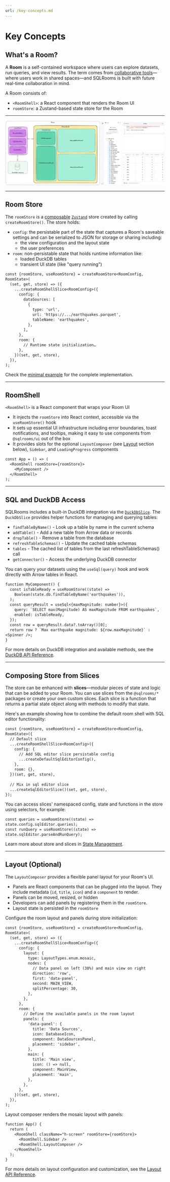 ```yaml
---
url: /key-concepts.md
---
```

# Key Concepts

## What's a Room?

A **Room** is a self-contained workspace where users can explore datasets, run queries, and view results. The term comes from [collaborative tools](https://en.wikipedia.org/wiki/Collaborative_software)—where users work in shared spaces—and SQLRooms is built with future real-time collaboration in mind.

A Room consists of:

* `<RoomShell>`: a React component that renders the Room UI
* `roomStore`: a Zustand-based state store for the Room

***

![SQLRooms example RoomShell diagram](/assets/room-shell.DC43Wwic.png)

***

## Room Store

The `roomStore` is a [composable](#composing-store-from-slices) [`Zustand`](/state-management#why-zustand) store created by calling `createRoomStore()`. The store holds:

* `config`: the persistable part of the state that captures a Room's saveable settings and can be serialized to JSON for storage or sharing including:
  * the view configuration and the layout state
  * the user preferences
* `room`: non-persistable state that holds runtime information like:
  * loaded DuckDB tables
  * transient UI state (like "query running")

```tsx
const {roomStore, useRoomStore} = createRoomStore<RoomConfig, RoomState>(
  (set, get, store) => ({
    ...createRoomShellSlice<RoomConfig>({
      config: {
        dataSources: [
          {
            type: 'url',
            url: 'https://.../earthquakes.parquet',
            tableName: 'earthquakes',
          },
        ],
      },
      room: {
        // Runtime state initialization…
      },
    })(set, get, store),
  }),
);
```

Check the [minimal example](https://github.com/sqlrooms/examples/blob/main/minimal/src/app.tsx) for the complete implementation.

***

## RoomShell

`<RoomShell>` is a React component that wraps your Room UI

* It injects the `roomStore` into React context, accessible via the `useRoomStore()` hook
* It sets up essential UI infrastructure including error boundaries, toast notifications, and tooltips, making it easy to use components from `@sqlrooms/ui` out of the box
* It provides slots for the optional `LayoutComposer` (see [Layout](#layout-optional) section below), `Sidebar`, and `LoadingProgress` components

```tsx
const App = () => (
  <RoomShell roomStore={roomStore}>
    <MyComponent />
  </RoomShell>
);
```

***

## SQL and DuckDB Access

SQLRooms includes a built-in DuckDB integration via the [`DuckDbSlice`](/api/duckdb/).
The `DuckDbSlice` provides helper functions for managing and querying tables:

* `findTableByName()` - Look up a table by name in the current schema
* `addTable()` - Add a new table from Arrow data or records
* `dropTable()` - Remove a table from the database
* `refreshTableSchemas()` - Update the cached table schemas
* `tables` - The cached list of tables from the last refreshTableSchemas() call
* `getConnector()` - Access the underlying DuckDB connector

You can query your datasets using the `useSql(query)` hook and work directly with Arrow tables in React.

```tsx
function MyComponent() {
  const isTableReady = useRoomStore((state) =>
    Boolean(state.db.findTableByName('earthquakes')),
  );
  const queryResult = useSql<{maxMagnitude: number}>({
    query: `SELECT max(Magnitude) AS maxMagnitude FROM earthquakes`,
    enabled: isTableReady,
  });
  const row = queryResult.data?.toArray()[0];
  return row ? `Max earthquake magnitude: ${row.maxMagnitude}` : <Spinner />;
}
```

For more details on DuckDB integration and available methods, see the [DuckDB API Reference](/api/duckdb/).

***

## Composing Store from Slices

The store can be enhanced with **slices**—modular pieces of state and logic that can be added to your Room. You can use slices from the `@sqlrooms/*` packages or create your own custom slices. Each slice is a function that returns a partial state object along with methods to modify that state.

Here's an example showing how to combine the default room shell with SQL editor functionality:

```tsx
const {roomStore, useRoomStore} = createRoomStore<RoomConfig, RoomState>({
  // Default slice
  ...createRoomShellSlice<RoomConfig>({
    config: {
      // Add SQL editor slice persistable config
      ...createDefaultSqlEditorConfig(),
    },
    room: {},
  })(set, get, store),

  // Mix in sql editor slice
  ...createSqlEditorSlice()(set, get, store),
});
```

You can access slices' namespaced config, state and functions in the store using selectors, for example:

```tsx
const queries = useRoomStore((state) => state.config.sqlEditor.queries);
const runQuery = useRoomStore((state) => state.sqlEditor.parseAndRunQuery);
```

Learn more about store and slices in [State Management](/state-management).

***

## Layout (Optional)

The `LayoutComposer` provides a flexible panel layout for your Room's UI.

* Panels are React components that can be plugged into the layout. They include metadata (`id`, `title`, `icon`) and a `component` to render.
* Panels can be moved, resized, or hidden
* Developers can add panels by registering them in the `roomStore`.
* Layout state is persisted in the `roomStore`

Configure the room layout and panels during store initialization:

```tsx
const {roomStore, useRoomStore} = createRoomStore<RoomConfig, RoomState>(
  (set, get, store) => ({
    ...createRoomShellSlice<RoomConfig>({
      config: {
        layout: {
          type: LayoutTypes.enum.mosaic,
          nodes: {
            // Data panel on left (30%) and main view on right
            direction: 'row',
            first: 'data-panel',
            second: MAIN_VIEW,
            splitPercentage: 30,
          },
        },
      },
      room: {
        // Define the available panels in the room layout
        panels: {
          'data-panel': {
            title: 'Data Sources',
            icon: DatabaseIcon,
            component: DataSourcesPanel,
            placement: 'sidebar',
          },
          main: {
            title: 'Main view',
            icon: () => null,
            component: MainView,
            placement: 'main',
          },
        },
      },
    })(set, get, store),
  }),
);
```

Layout composer renders the mosaic layout with panels:

```tsx
function App() {
  return (
    <RoomShell className="h-screen" roomStore={roomStore}>
      <RoomShell.Sidebar />
      <RoomShell.LayoutComposer />
    </RoomShell>
  );
}
```

For more details on layout configuration and customization, see the [Layout API Reference](/api/layout/).

